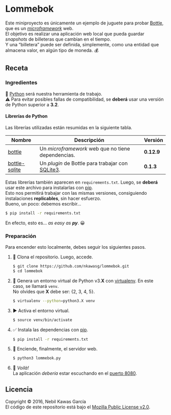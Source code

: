 
# Lommebok

Este miniproyecto es únicamente un ejemplo de juguete
para probar [Bottle](https://bottlepy.org), que es un
[_microframework_](https://en.wikipedia.org/wiki/Microframework) web.  
El objetivo es realizar una aplicación web local que pueda
guardar _snapshots_ de billeteras que cambian en el tiempo.  
Y una “billetera” puede ser definida, simplemente, como
una entidad que almacena valor, en algún tipo de moneda. :moneybag:

## Receta

### Ingredientes

:snake: [Python] será nuestra herramienta de trabajo.  
:warning: Para evitar posibles fallas de compatibilidad,
se **deberá** usar una versión de Python superior a **3.2**.

#### Librerías de Python

Las librerías utilizadas están resumidas en la siguiente tabla.

Nombre          | Descripción                                        | Versión
--------------- | -------------------------------------------------- | ----------
[bottle]        | Un _microframework_ web que no tiene dependencias. | **0.12.9**
[bottle-sqlite] | Un _plugin_ de Bottle para trabajar con [SQLite3]. | **0.1.3**

Estas librerías también aparecen en `requirements.txt`.
Luego, se **deberá** usar este archivo para instalarlas con [pip].  
Esto nos permitirá trabajar con las mismas versiones,
consiguiendo instalaciones **replicables**, sin hacer esfuerzo.  
Bueno, un poco: debemos escribir...

```sh
$ pip install -r requirements.txt
```

En efecto, esto es... _as easy as **py**_. :grinning:

### Preparación

Para encender esto localmente, debes seguir los siguientes pasos.

1. :sheep:
   Clona el repositorio. Luego, accede.

   ```sh
   $ git clone https://github.com/nkawasg/lommebok.git
   $ cd lommebok
   ```

2. :wrench:
   Genera un entorno virtual de Python v3.**X** con [virtualenv].
   En este caso, se llamará `venv`.  
   No olvides que **X** debe ser: {2, 3, 4, 5}.

   ```sh
   $ virtualenv --python=python3.X venv
   ```

3. :arrow_forward:
   Activa el entorno virtual.

   ```sh
   $ source venv/bin/activate
   ```

4. :white_check_mark:
   Instala las dependencias con [pip].

   ```sh
   $ pip install -r requirements.txt
   ```

5. :rocket:
   Enciende, finalmente, el servidor web.

   ```sh
   $ python3 lommebok.py
   ```

6. :tada:
   _Voilà!_  
   La aplicación _debería_ estar escuchando en el [puerto 8080](http://localhost:8080).

## Licencia

Copyright © 2016, Nebil Kawas García  
El código de este repositorio está bajo el [Mozilla Public License v2.0](
https://www.mozilla.org/MPL/2.0/).

[/]:# (Referencias implícitas)

[python]:        http://www.pyzo.org/_images/xkcd_python.png
[bottle]:        https://pypi.python.org/pypi/bottle
[bottle-sqlite]: https://pypi.python.org/pypi/bottle-sqlite
[sqlite3]:       https://docs.python.org/3/library/sqlite3.html

[virtualenv]:    https://virtualenv.pypa.io/en/stable
[pip]:           https://pip.pypa.io/en/stable
